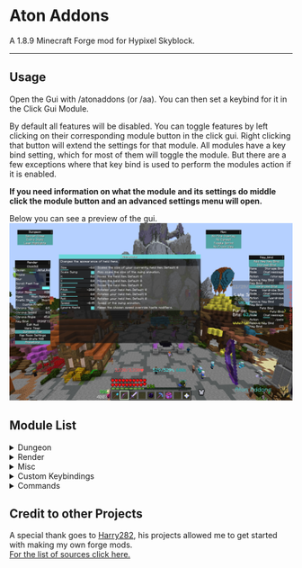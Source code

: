 # Aton Addons

A 1.8.9 Minecraft Forge mod for Hypixel Skyblock.

***
<!-- 
<p align="center">
  <a href="https://github.com/Skytils/SkytilsMod/releases" target="_blank">
    <img alt="downloads" src="https://img.shields.io/github/v/release/FloppaCoding/AtonAddons?color=ff3f0b&style=flat&logo=GitHub" />
  </a>
  <a href="https://github.com/Skytils/SkytilsMod/releases" target="_blank">
    <img alt="downloads" src="https://img.shields.io/github/downloads/FloppaCoding/AtonAddons/total?color=ff3f0b&style=flat&logo=GitHub" />
  </a>
  <a href="https://github.com/Skytils/SkytilsMod/blob/main/LICENSE" target="_blank">
    <img alt="license" src="https://img.shields.io/github/license/FloppaCoding/AtonAddons?color=ff3f0b&style=flat&logo=GitHub" />
  </a>
  <a href="https://discord.gg/KhWE9HspKM" target="_blank">
    <img src="https://img.shields.io/discord/1020124307231358977?label=discord&style=flat&color=informational&logo=Discord&logoColor=FFFFFF" alt="discord">
  </a>
</p>
-->

## Usage
Open the Gui with /atonaddons (or /aa). You can then set a keybind for it in the Click Gui Module.

By default all features will be disabled. 
You can toggle features by left clicking on their corresponding module button in the click gui. 
Right clicking that button will extend the settings for that module.
All modules have a key bind setting, which for most of them will toggle the module. 
But there are a few exceptions where that key bind is used to perform the modules action if it is enabled.

**If you need information on what the module and its settings do middle click the module button and an
advanced settings menu will open.**

Below you can see a preview of the gui.
![Gui Preview](./resources/GuiPreview.png "Gui Preview")

## Module List

<details>
  <summary>Dungeon</summary>

### DUNGEON
* Secret Chimes -- Play a sound whenever you get a secret.
* Extra Stats -- Automatically shows extras stats at the end of a dungeon run.
* Leap Highlights -- Highlights chosen target in the Spirit Leap menu.
</details>

<details>
  <summary>Render</summary>

### RENDER
* Click Gui
* Edit Hud
* Dungeon Warp Timer -- A HUD element that shows you the cooldown on dungeon warps.
* Dungeon Map -- A reliable dungeon map.
* Coordinate HUD
* Item Animations -- Change the appearance of held items.
* No Fire Overlay
</details>

<details>
  <summary>Misc</summary>

### MISC
* Toggle Sprint
* Remove Front View -- Skips the front view in the toggle perspective rotation.
+ No Carpet -- Flattens carpet hitboxes in Skyblock to prevent lag back. 
</details>

<details>
  <summary>Custom Keybindings</summary>

### Custom Keybindings
* Command keybindings
* Chat message keybindings
</details>

<details>
  <summary>Commands</summary>

### Commands
* /aa
* 
</details>


## Credit to other Projects
A special thank goes to [Harry282](https://github.com/Harry282), his projects allowed me to get started with making my own 
forge mods.
<br>
[For the list of sources click here.](./USEFUL_SOURCES.md "Credits")
